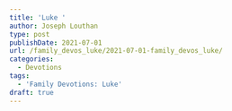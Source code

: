 ```yaml
---
title: 'Luke '
author: Joseph Louthan
type: post
publishDate: 2021-07-01
url: /family_devos_luke/2021-07-01-family_devos_luke/
categories:
  - Devotions
tags:
  - 'Family Devotions: Luke'
draft: true
---
```


